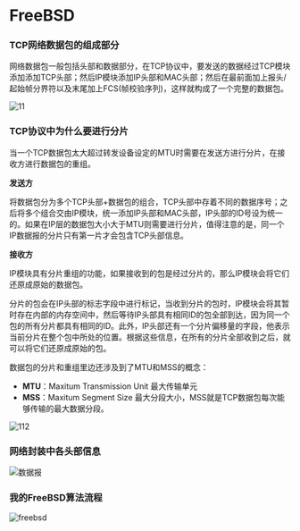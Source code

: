 # FreeBSD

### TCP网络数据包的组成部分

网络数据包一般包括头部和数据部分，在TCP协议中，要发送的数据经过TCP模块添加添加TCP头部；然后IP模块添加IP头部和MAC头部；然后在最前面加上报头/起始帧分界符以及末尾加上FCS(帧校验序列)，这样就构成了一个完整的数据包。

![11](http://typora-tests.oss-cn-chengdu.aliyuncs.com/img/11.png)

### TCP协议中为什么要进行分片

当一个TCP数据包太大超过转发设备设定的MTU时需要在发送方进行分片，在接收方进行数据包的重组。

**发送方**

将数据包分为多个TCP头部+数据包的组合，TCP头部中存着不同的数据序号；之后将多个组合交由IP模块，统一添加IP头部和MAC头部，IP头部的ID号设为统一的。如果在IP层的数据包大小大于MTU则需要进行分片，值得注意的是，同一个IP数据报的分片只有第一片才会包含TCP头部信息。

**接收方**

IP模块具有分片重组的功能，如果接收到的包是经过分片的，那么IP模块会将它们还原成原始的数据包。

分片的包会在IP头部的标志字段中进行标记，当收到分片的包时，IP模块会将其暂时存在内部的内存空间中，然后等待IP头部具有相同ID的包全部到达，因为同一个包的所有分片都具有相同的ID。此外，IP头部还有一个分片偏移量的字段，他表示当前分片在整个包中所处的位置。根据这些信息，在所有的分片全部收到之后，就可以将它们还原成原始的包。

数据包的分片和重组里边还涉及到了MTU和MSS的概念：

-   **MTU**：Maxitum Transmission Unit 最大传输单元
-   **MSS**：Maxitum Segment Size 最大分段大小，MSS就是TCP数据包每次能够传输的最大数据分段。

![112](http://typora-tests.oss-cn-chengdu.aliyuncs.com/img/112.png)

### 网络封装中各头部信息

![数据报](http://typora-tests.oss-cn-chengdu.aliyuncs.com/img/数据报.png)

### 我的FreeBSD算法流程

![freebsd](http://typora-tests.oss-cn-chengdu.aliyuncs.com/img/freebsd.png)